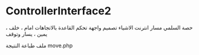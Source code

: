 # ControllerInterface2
حصة السلمي مسار انترنت الاشياء
تصميم واجهة تحكم القاعدة بالاتجاهات 
امام ، خلف ، يمين ، يسار وتوقف


ملف طباعة النتيجة
move.php 

